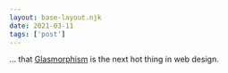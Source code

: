 ```yaml
---
layout: base-layout.njk
date: 2021-03-11
tags: ['post']
---
```


... that [Glasmorphism](https://uxdesign.cc/glassmorphism-in-user-interfaces-1f39bb1308c9) is the next hot thing in web design.
